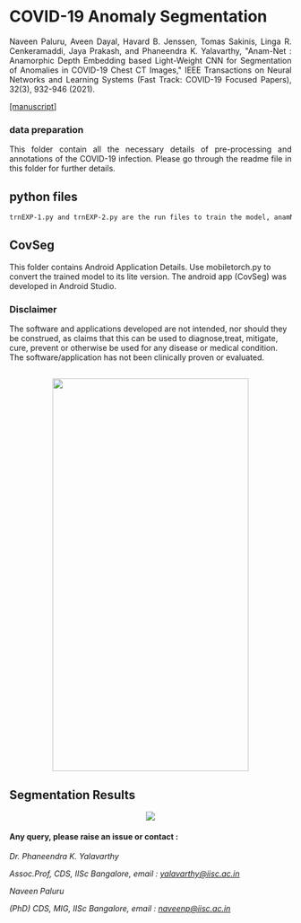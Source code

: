 
# COVID-19 Anomaly Segmentation        
<p align="justify" markdown="1">
Naveen Paluru, Aveen Dayal, Havard B. Jenssen, Tomas Sakinis, Linga R. Cenkeramaddi, Jaya Prakash, and Phaneendra K. Yalavarthy, "Anam-Net : Anamorphic Depth Embedding based Light-Weight CNN for Segmentation of Anomalies in COVID-19 Chest CT Images," IEEE Transactions on Neural Networks and Learning Systems (Fast Track: COVID-19 Focused Papers), 32(3), 932-946 (2021). 
</p>
<a href="https://ieeexplore.ieee.org/stamp/stamp.jsp?tp=&arnumber=9349153&tag=1">[manuscript]</a>

### data preparation

<p align="justify" markdown="1">
This folder contain all the necessary details of pre-processing and annotations of the COVID-19 infection. Please go through the readme file in this folder for further details.
</p>

## python files
```md
trnEXP-1.py and trnEXP-2.py are the run files to train the model, anamNet.py has the model definition and myDataset.py is the data iterator. 
```
## CovSeg

This folder contains Android Application Details. Use mobiletorch.py to convert the trained model to its lite version. The android app (CovSeg) was developed in Android Studio.

### Disclaimer
<div class="red">
  The software and applications developed are not intended, nor should they be construed, as claims that this can be used to diagnose,treat, mitigate, cure, prevent or otherwise be used for any disease or medical condition. The software/application has not been clinically proven or evaluated.
</div>

##
<p align="center">
  <img src="https://github.com/NaveenPaluru/Segmentation-COVID-19/blob/master/CovSeg.gif" width="350" height="700">
</p>



## Segmentation Results
<p align="center">
  <img src="https://github.com/NaveenPaluru/Segmentation-COVID-19/blob/master/finalresults.png">
</p>


#### Any query, please raise an issue or contact :

*Dr. Phaneendra  K. Yalavarthy* 

*Assoc.Prof, CDS, IISc Bangalore, email : yalavarthy@iisc.ac.in*

*Naveen Paluru*

*(PhD) CDS, MIG, IISc Bangalore,  email : naveenp@iisc.ac.in*


